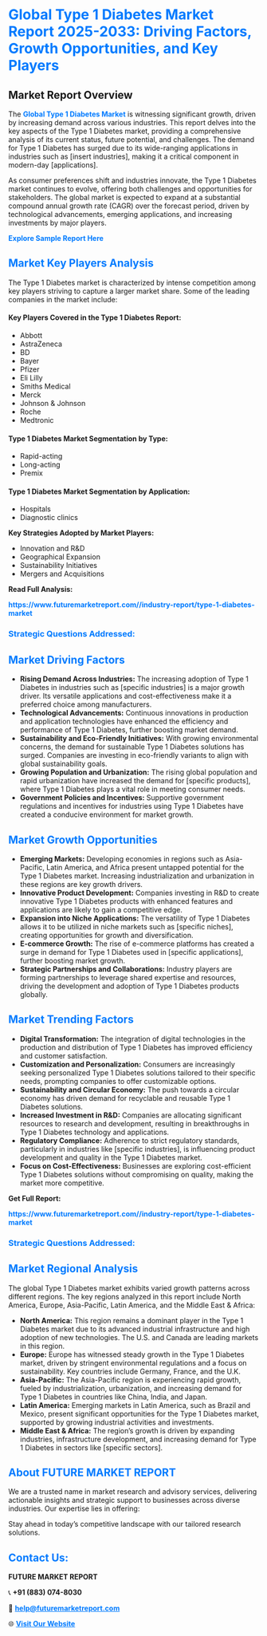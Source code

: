 <h1 style="color: #007BFF;">Global Type 1 Diabetes Market Report 2025-2033: Driving Factors, Growth Opportunities, and Key Players</h1>

<section id="overview">
<h2>Market Report Overview</h2>
<p>The <a href="https://www.futuremarketreport.com//industry-report/type-1-diabetes-market" style="color: #007BFF; text-decoration: none;"><strong>Global Type 1 Diabetes Market</strong></a> is witnessing significant growth, driven by increasing demand across various industries. This report delves into the key aspects of the Type 1 Diabetes market, providing a comprehensive analysis of its current status, future potential, and challenges. The demand for Type 1 Diabetes has surged due to its wide-ranging applications in industries such as [insert industries], making it a critical component in modern-day [applications].</p>
<p>As consumer preferences shift and industries innovate, the Type 1 Diabetes market continues to evolve, offering both challenges and opportunities for stakeholders. The global market is expected to expand at a substantial compound annual growth rate (CAGR) over the forecast period, driven by technological advancements, emerging applications, and increasing investments by major players.</p>
</section>

<section id="overview">
<p><a href="https://www.futuremarketreport.com//request-sample/reportId=82751" style="color: #007BFF; text-decoration: none;"><strong>Explore Sample Report Here</strong></a></p>
</section>

<section id="key-players">
<h2 style="color: #007BFF;">Market Key Players Analysis</h2>
<p>The Type 1 Diabetes market is characterized by intense competition among key players striving to capture a larger market share. Some of the leading companies in the market include:</p>
<h4>Key Players Covered in the Type 1 Diabetes Report:</h4>
<ul><li>Abbott</li><li>AstraZeneca</li><li>BD</li><li>Bayer</li><li>Pfizer</li><li>Eli Lilly</li><li>Smiths Medical</li><li>Merck</li><li>Johnson &amp; Johnson</li><li>Roche</li><li>Medtronic</li></ul>
<h4>Type 1 Diabetes Market Segmentation by Type:</h4>
<ul><li>Rapid-acting</li><li>Long-acting</li><li>Premix</li></ul>

<h4>Type 1 Diabetes Market Segmentation by Application:</h4>
<ul><li>Hospitals</li><li>Diagnostic clinics</li></ul>
<p><strong>Key Strategies Adopted by Market Players:</strong></p>
<ul>
<li>Innovation and R&D</li>
<li>Geographical Expansion</li>
<li>Sustainability Initiatives</li>
<li>Mergers and Acquisitions</li>
</ul>
</section>

<section>
<p><strong>Read Full Analysis: </strong></p><a href="https://www.futuremarketreport.com//industry-report/type-1-diabetes-market" style="color: #007BFF; text-decoration: none;"><strong>https://www.futuremarketreport.com//industry-report/type-1-diabetes-market</strong></a>
<h3 style="color: #007BFF;">Strategic Questions Addressed:</h3>
</section>

<section id="driving-factors">
<h2 style="color: #007BFF;">Market Driving Factors</h2>
<ul>
<li><strong>Rising Demand Across Industries:</strong> The increasing adoption of Type 1 Diabetes in industries such as [specific industries] is a major growth driver. Its versatile applications and cost-effectiveness make it a preferred choice among manufacturers.</li>
<li><strong>Technological Advancements:</strong> Continuous innovations in production and application technologies have enhanced the efficiency and performance of Type 1 Diabetes, further boosting market demand.</li>
<li><strong>Sustainability and Eco-Friendly Initiatives:</strong> With growing environmental concerns, the demand for sustainable Type 1 Diabetes solutions has surged. Companies are investing in eco-friendly variants to align with global sustainability goals.</li>
<li><strong>Growing Population and Urbanization:</strong> The rising global population and rapid urbanization have increased the demand for [specific products], where Type 1 Diabetes plays a vital role in meeting consumer needs.</li>
<li><strong>Government Policies and Incentives:</strong> Supportive government regulations and incentives for industries using Type 1 Diabetes have created a conducive environment for market growth.</li>
</ul>
</section>

<section id="growth-opportunities">
<h2 style="color: #007BFF;">Market Growth Opportunities</h2>
<ul>
<li><strong>Emerging Markets:</strong> Developing economies in regions such as Asia-Pacific, Latin America, and Africa present untapped potential for the Type 1 Diabetes market. Increasing industrialization and urbanization in these regions are key growth drivers.</li>
<li><strong>Innovative Product Development:</strong> Companies investing in R&D to create innovative Type 1 Diabetes products with enhanced features and applications are likely to gain a competitive edge.</li>
<li><strong>Expansion into Niche Applications:</strong> The versatility of Type 1 Diabetes allows it to be utilized in niche markets such as [specific niches], creating opportunities for growth and diversification.</li>
<li><strong>E-commerce Growth:</strong> The rise of e-commerce platforms has created a surge in demand for Type 1 Diabetes used in [specific applications], further boosting market growth.</li>
<li><strong>Strategic Partnerships and Collaborations:</strong> Industry players are forming partnerships to leverage shared expertise and resources, driving the development and adoption of Type 1 Diabetes products globally.</li>
</ul>
</section>

<section id="trending-factors">
<h2 style="color: #007BFF;">Market Trending Factors</h2>
<ul>
<li><strong>Digital Transformation:</strong> The integration of digital technologies in the production and distribution of Type 1 Diabetes has improved efficiency and customer satisfaction.</li>
<li><strong>Customization and Personalization:</strong> Consumers are increasingly seeking personalized Type 1 Diabetes solutions tailored to their specific needs, prompting companies to offer customizable options.</li>
<li><strong>Sustainability and Circular Economy:</strong> The push towards a circular economy has driven demand for recyclable and reusable Type 1 Diabetes solutions.</li>
<li><strong>Increased Investment in R&D:</strong> Companies are allocating significant resources to research and development, resulting in breakthroughs in Type 1 Diabetes technology and applications.</li>
<li><strong>Regulatory Compliance:</strong> Adherence to strict regulatory standards, particularly in industries like [specific industries], is influencing product development and quality in the Type 1 Diabetes market.</li>
<li><strong>Focus on Cost-Effectiveness:</strong> Businesses are exploring cost-efficient Type 1 Diabetes solutions without compromising on quality, making the market more competitive.</li>
</ul>
</section>

<section>
<p><strong>Get Full Report: </strong></p><a href="https://www.futuremarketreport.com//industry-report/type-1-diabetes-market" style="color: #007BFF; text-decoration: none;"><strong>https://www.futuremarketreport.com//industry-report/type-1-diabetes-market</strong></a>
<h3 style="color: #007BFF;">Strategic Questions Addressed:</h3>
</section>


<section id="regional-analysis">
<h2 style="color: #007BFF;">Market Regional Analysis</h2>
<p>The global Type 1 Diabetes market exhibits varied growth patterns across different regions. The key regions analyzed in this report include North America, Europe, Asia-Pacific, Latin America, and the Middle East & Africa:</p>
<ul>
<li><strong>North America:</strong> This region remains a dominant player in the Type 1 Diabetes market due to its advanced industrial infrastructure and high adoption of new technologies. The U.S. and Canada are leading markets in this region.</li>
<li><strong>Europe:</strong> Europe has witnessed steady growth in the Type 1 Diabetes market, driven by stringent environmental regulations and a focus on sustainability. Key countries include Germany, France, and the U.K.</li>
<li><strong>Asia-Pacific:</strong> The Asia-Pacific region is experiencing rapid growth, fueled by industrialization, urbanization, and increasing demand for Type 1 Diabetes in countries like China, India, and Japan.</li>
<li><strong>Latin America:</strong> Emerging markets in Latin America, such as Brazil and Mexico, present significant opportunities for the Type 1 Diabetes market, supported by growing industrial activities and investments.</li>
<li><strong>Middle East & Africa:</strong> The region’s growth is driven by expanding industries, infrastructure development, and increasing demand for Type 1 Diabetes in sectors like [specific sectors].</li>
</ul>
</section>

<footer>
<h2 style="color: #007BFF;">About FUTURE MARKET REPORT</h2>
<p>We are a trusted name in market research and advisory services, delivering actionable insights and strategic support to businesses across diverse industries. Our expertise lies in offering:</p>

<p>Stay ahead in today’s competitive landscape with our tailored research solutions.</p>

<h2 style="color: #007BFF;">Contact Us:</h2>
<p><strong>FUTURE MARKET REPORT</strong></p>
<p>📞 <strong>+91 (883) 074-8030</strong></p>
<p>📧 <strong><a href="mailto:help@futuremarketreport.com" style="color: #007BFF;">help@futuremarketreport.com</a></strong></p>
<p>🌐 <strong><a href="https://www.futuremarketreport.com/" style="color: #007BFF;">Visit Our Website</a></strong></p>
</footer>